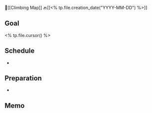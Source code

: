 🧗[[Climbing Map]]
🔙[[<% tp.file.creation_date("YYYY-MM-DD") %>]]
## Goal
<% tp.file.cursor() %>
## Schedule
- 
## Preparation
- 
## Memo